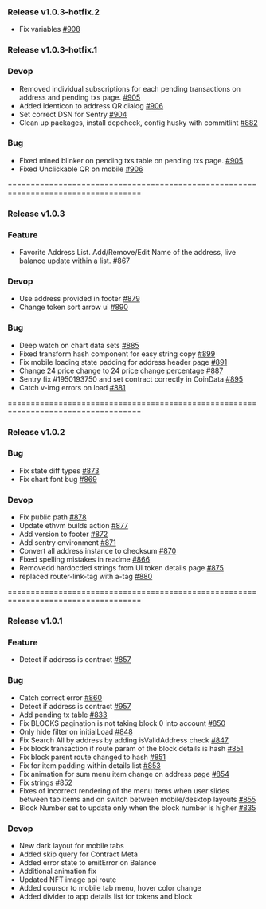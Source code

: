 ### Release v1.0.3-hotfix.2

- Fix variables [#908](https://github.com/EthVM/EthVM/pull/908)

### Release v1.0.3-hotfix.1

### Devop

- Removed individual subscriptions for each pending transactions on address and pending txs page. [#905](https://github.com/EthVM/EthVM/pull/905)
- Added identicon to address QR dialog [#906](https://github.com/EthVM/EthVM/pull/906)
- Set correct DSN for Sentry [#904](https://github.com/EthVM/EthVM/pull/904)
- Clean up packages, install depcheck, config husky with commitlint [#882](https://github.com/EthVM/EthVM/pull/882)


### Bug

- Fixed mined blinker on pending txs table on pending txs page. [#905](https://github.com/EthVM/EthVM/pull/905)
- Fixed Unclickable QR on mobile [#906](https://github.com/EthVM/EthVM/pull/906)


===================================================================================

### Release v1.0.3

### Feature

- Favorite Address List. Add/Remove/Edit Name of the address, live balance update within a list. [#867](https://github.com/EthVM/EthVM/pull/867)

### Devop

- Use address provided in footer [#879](https://github.com/EthVM/EthVM/pull/879)
- Change token sort arrow ui [#890](https://github.com/EthVM/EthVM/pull/890)


### Bug

- Deep watch on chart data sets [#885](https://github.com/EthVM/EthVM/pull/885)
- Fixed transform hash component for easy string copy [#899](https://github.com/EthVM/EthVM/pull/899/commits/e63c11860e9b0a22d7cfecad80719c8787e2c42c)
- Fix mobile loading state padding for address header page [#891](https://github.com/EthVM/EthVM/pull/891)
- Change 24 price change to 24 price change percentage [#887](https://github.com/EthVM/EthVM/pull/887)
- Sentry fix #1950193750 and set contract correctly in CoinData [#895](https://github.com/EthVM/EthVM/pull/895)
- Catch v-img errors on load [#881](https://github.com/EthVM/EthVM/pull/881)

===================================================================================

### Release v1.0.2

### Bug

- Fix state diff types [#873](https://github.com/EthVM/EthVM/pull/873)
- Fix chart font bug [#869](https://github.com/EthVM/EthVM/pull/869)

### Devop

- Fix public path [#878](https://github.com/EthVM/EthVM/pull/878)
- Update ethvm builds action [#877](https://github.com/EthVM/EthVM/pull/877)
- Add version to footer [#872](https://github.com/EthVM/EthVM/pull/872)
- Add sentry environment [#871](https://github.com/EthVM/EthVM/pull/871)
- Convert all address instance to checksum [#870](https://github.com/EthVM/EthVM/pull/870)
- Fixed spelling mistakes in readme [#866](https://github.com/EthVM/EthVM/pull/866)
- Removedd hardocded strings from UI token details page [#875](https://github.com/EthVM/EthVM/pull/875)
- replaced router-link-tag with a-tag [#880](https://github.com/EthVM/EthVM/pull/880)

===================================================================================

### Release v1.0.1

### Feature

- Detect if address is contract [#857](https://github.com/EthVM/EthVM/pull/857)

### Bug

- Catch correct error [#860](https://github.com/EthVM/EthVM/pull/860)
- Detect if address is contract [#957](https://github.com/EthVM/EthVM/pull/957)
- Add pending tx table [#833](https://github.com/EthVM/EthVM/pull/833)
- Fix BLOCKS pagination is not taking block 0 into account [#850](https://github.com/EthVM/EthVM/pull/850)
- Only hide filter on initialLoad [#848](https://github.com/EthVM/EthVM/pull/848)
- Fix Search All by address by adding isValidAddress check [#847](https://github.com/EthVM/EthVM/pull/847)
- Fix block transaction if route param of the block details is hash [#851](https://github.com/EthVM/EthVM/pull/851)
- Fix block parent route changed to hash [#851](https://github.com/EthVM/EthVM/pull/851)
- Fix for item padding within details list [#853](https://github.com/EthVM/EthVM/pull/853)
- Fix animation for sum menu item change on address page [#854](https://github.com/EthVM/EthVM/pull/854)
- Fix strings [#852](https://github.com/EthVM/EthVM/pull/852)
- Fixes of incorrect rendering of the menu items when user slides between tab items and on switch between mobile/desktop layouts [#855](https://github.com/EthVM/EthVM/pull/855)
- Block Number set to update only when the block number is higher [#835](https://github.com/EthVM/EthVM/pull/835)

### Devop

- New dark layout for mobile tabs
- Added skip query for Contract Meta
- Added error state to emitError on Balance
- Additional animation fix
- Updated NFT image api route
- Added coursor to mobile tab menu, hover color change
- Added divider to app details list for tokens and block

